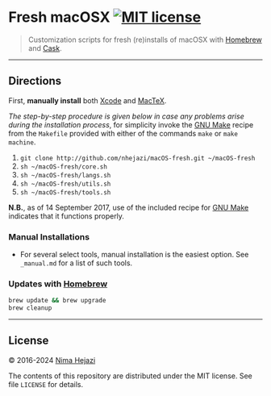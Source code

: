 # Fresh macOSX [![MIT license](http://img.shields.io/badge/license-MIT-brightgreen.svg)](http://opensource.org/licenses/MIT)

> Customization scripts for fresh (re)installs of macOSX with
> [Homebrew](http://brew.sh/) and [Cask](https://caskroom.github.io/).

---

## Directions

First, __manually install__ both
[Xcode](https://itunes.apple.com/us/app/xcode/id497799835?mt=12) and
[MacTeX](https://tug.org/mactex/downloading.html).

_The step-by-step procedure is given below in case any problems arise during the
installation process_, for simplicity invoke the [GNU
Make](https://www.gnu.org/software/make/) recipe from the `Makefile` provided
with either of the commands `make` or `make machine`.

1. `git clone http://github.com/nhejazi/macOS-fresh.git ~/macOS-fresh`
2. `sh ~/macOS-fresh/core.sh`
3. `sh ~/macOS-fresh/langs.sh`
4. `sh ~/macOS-fresh/utils.sh`
5. `sh ~/macOS-fresh/tools.sh`

__N.B.__, as of 14 September 2017, use of the included recipe for [GNU
Make](https://www.gnu.org/software/make/) indicates that it functions properly.


### Manual Installations

* For several select tools, manual installation is the easiest option. See
  `_manual.md` for a list of such tools.


### Updates with [Homebrew](http://brew.sh)
```bash
brew update && brew upgrade
brew cleanup
```

---

## License

&copy; 2016-2024 [Nima Hejazi](http://nimahejazi.org)

The contents of this repository are distributed under the MIT license. See file
`LICENSE` for details.
